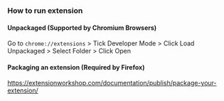 ### How to run extension
#### Unpackaged (Supported by Chromium Browsers)
Go to `chrome://extensions` > Tick Developer Mode > Click Load Unpackaged > Select Folder > Click Open

#### Packaging an extension (Required by Firefox)
https://extensionworkshop.com/documentation/publish/package-your-extension/
